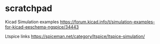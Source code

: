 # scratchpad

Kicad Simulation examples
https://forum.kicad.info/t/simulation-examples-for-kicad-eeschema-ngspice/34443


Ltspice links
https://spiceman.net/category/ltspice/ltspice-simulation/
